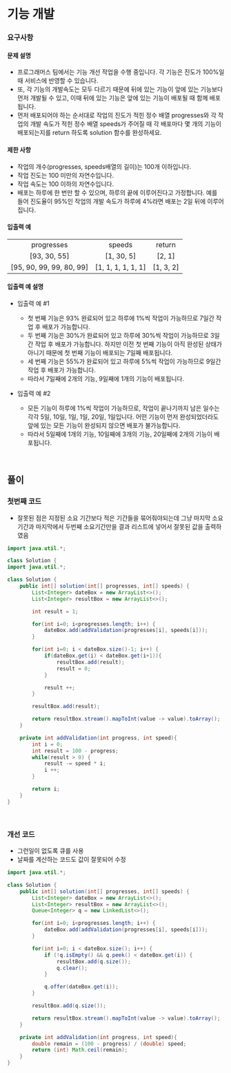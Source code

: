 # 기능 개발

### 요구사항 
#### 문제 설명
- 프로그래머스 팀에서는 기능 개선 작업을 수행 중입니다. 각 기능은 진도가 100%일 때 서비스에 반영할 수 있습니다.
- 또, 각 기능의 개발속도는 모두 다르기 때문에 뒤에 있는 기능이 앞에 있는 기능보다 먼저 개발될 수 있고, 이때 뒤에 있는 기능은 앞에 있는 기능이 배포될 때 함께 배포됩니다.
- 먼저 배포되어야 하는 순서대로 작업의 진도가 적힌 정수 배열 progresses와 각 작업의 개발 속도가 적힌 정수 배열 speeds가 주어질 때 각 배포마다 몇 개의 기능이 배포되는지를 return 하도록 solution 함수를 완성하세요.

#### 제한 사항
- 작업의 개수(progresses, speeds배열의 길이)는 100개 이하입니다.
- 작업 진도는 100 미만의 자연수입니다.
- 작업 속도는 100 이하의 자연수입니다.
- 배포는 하루에 한 번만 할 수 있으며, 하루의 끝에 이루어진다고 가정합니다. 예를 들어 진도율이 95%인 작업의 개발 속도가 하루에 4%라면 배포는 2일 뒤에 이루어집니다.

#### 입출력 예
||||
|:---:|:---:|:---:|
|progresses|speeds|return|
|[93, 30, 55]|[1, 30, 5]|[2, 1]|
|[95, 90, 99, 99, 80, 99]|[1, 1, 1, 1, 1, 1]|[1, 3, 2]|

#### 입출력 예 설명
- 입출력 예 #1
    - 첫 번째 기능은 93% 완료되어 있고 하루에 1%씩 작업이 가능하므로 7일간 작업 후 배포가 가능합니다.
    - 두 번째 기능은 30%가 완료되어 있고 하루에 30%씩 작업이 가능하므로 3일간 작업 후 배포가 가능합니다. 하지만 이전 첫 번째 기능이 아직 완성된 상태가 아니기 때문에 첫 번째 기능이 배포되는 7일째 배포됩니다.
    - 세 번째 기능은 55%가 완료되어 있고 하루에 5%씩 작업이 가능하므로 9일간 작업 후 배포가 가능합니다.
    - 따라서 7일째에 2개의 기능, 9일째에 1개의 기능이 배포됩니다.

- 입출력 예 #2
    - 모든 기능이 하루에 1%씩 작업이 가능하므로, 작업이 끝나기까지 남은 일수는 각각 5일, 10일, 1일, 1일, 20일, 1일입니다. 어떤 기능이 먼저 완성되었더라도 앞에 있는 모든 기능이 완성되지 않으면 배포가 불가능합니다.
    - 따라서 5일째에 1개의 기능, 10일째에 3개의 기능, 20일째에 2개의 기능이 배포됩니다.

<br>

## 풀이

### 첫번째 코드
- 잘못된 점은 지정된 소요 기간보다 적은 기간들을 묶어줘야되는데 그냥 마지막 소요기간과 마지막에서 두번째 소요기간만을 결과 리스트에 넣어서 잘못된 값을 출력하였음
```java
import java.util.*;

class Solution {
import java.util.*;

class Solution {
    public int[] solution(int[] progresses, int[] speeds) {
        List<Integer> dateBox = new ArrayList<>();
        List<Integer> resultBox = new ArrayList<>();

        int result = 1;

        for(int i=0; i<progresses.length; i++) {
            dateBox.add(addValidation(progresses[i], speeds[i]));
        }

        for(int i=0; i < dateBox.size()-1; i++) {
            if(dateBox.get(i) < dateBox.get(i+1)){
                resultBox.add(result);
                result = 0;
            }

            result ++;
        }

        resultBox.add(result);

        return resultBox.stream().mapToInt(value -> value).toArray();
    }

    private int addValidation(int progress, int speed){
        int i = 0;
        int result = 100 - progress;
        while(result > 0) {
            result -= speed * i;
            i ++;
        }

        return i;
    }
}
```

<br>

### 개선 코드
- 그런일이 없도록 큐를 사용
- 날짜를 계산하는 코드도 값이 잘못되어 수정
```java
import java.util.*;

class Solution {
    public int[] solution(int[] progresses, int[] speeds) {
        List<Integer> dateBox = new ArrayList<>();
        List<Integer> resultBox = new ArrayList<>();
        Queue<Integer> q = new LinkedList<>();

        for(int i=0; i<progresses.length; i++) {
            dateBox.add(addValidation(progresses[i], speeds[i]));
        }

        for(int i=0; i < dateBox.size(); i++) {
            if (!q.isEmpty() && q.peek() < dateBox.get(i)) {
                resultBox.add(q.size());
                q.clear();
            }

            q.offer(dateBox.get(i));
        }

        resultBox.add(q.size());

        return resultBox.stream().mapToInt(value -> value).toArray();
    }

    private int addValidation(int progress, int speed){
        double remain = (100 - progress) / (double) speed;
        return (int) Math.ceil(remain);
    }
}
```